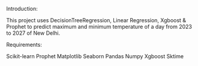 Introduction:

This project uses DecisionTreeRegression, Linear Regression, Xgboost & Prophet to predict maximum and minimum temperature of a day from 2023 to 2027 of New Delhi.

Requirements:

Scikit-learn
Prophet
Matplotlib
Seaborn
Pandas
Numpy
Xgboost
Sktime
